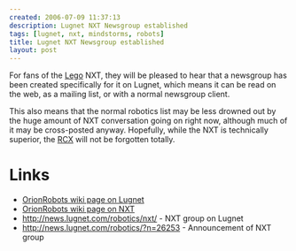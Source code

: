 ```yaml
---
created: 2006-07-09 11:37:13
description: Lugnet NXT Newsgroup established
tags: [lugnet, nxt, mindstorms, robots]
title: Lugnet NXT Newsgroup established
layout: post
---
```

For fans of the [Lego](Lego "The best known construction toy") NXT, they will be pleased to hear that a newsgroup has been created specifically for it on Lugnet, which means it can be read on the web, as a mailing list, or with a normal newsgroup client.

This also means that the normal robotics list may be less drowned out by the huge amount of NXT conversation going on right now, although much of it may be cross-posted anyway. Hopefully, while the NXT is technically superior, the [RCX](RCX "The Lego Robot Command Explorer") will not be forgotten totally.

# Links

* [OrionRobots wiki page on Lugnet](Lugnet "Lego Users Group Network")
* [OrionRobots wiki page on NXT](NXT "Legos NeXT generation robotics kit")
* <http://news.lugnet.com/robotics/nxt/> - NXT group on Lugnet
* <http://news.lugnet.com/robotics/?n=26253> - Announcement of NXT group
